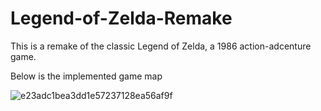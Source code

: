 # Legend-of-Zelda-Remake

This is a remake of the classic Legend of Zelda, a 1986 action-adcenture game. 

Below is the implemented game map

![e23adc1bea3dd1e57237128ea56af9f](https://user-images.githubusercontent.com/90380713/183233734-2c8e02e0-4c69-44cd-9120-c4ef4f25a6aa.png)

